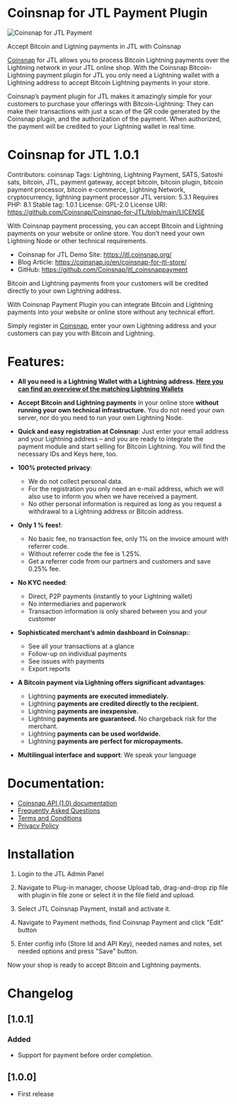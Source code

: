 # Coinsnap for JTL Payment Plugin
![Coinsnap for JTL Payment](assets/images/1.png)

Accept Bitcoin and Ligtning payments in JTL with Coinsnap

[Coinsnap](https://coinsnap.io/en/) for JTL allows you to process Bitcoin Lightning payments over the Lightning network in your JTL online shop.
With the Coinsnap Bitcoin-Lightning payment plugin for JTL you only need a Lightning wallet with a Lightning address to accept Bitcoin Lightning payments in your store.

Coinsnap’s payment plugin for JTL makes it amazingly simple for your customers to purchase your offerings with Bitcoin-Lightning: They can make their transactions with just a scan of the QR code generated by the Coinsnap plugin, and the authorization of the payment.
When authorized, the payment will be credited to your Lightning wallet in real time.

# Coinsnap for JTL 1.0.1

Contributors: coinsnap
Tags: Lightning, Lightning Payment, SATS, Satoshi sats, bitcoin, JTL, payment gateway, accept bitcoin, bitcoin plugin, bitcoin payment processor, bitcoin e-commerce, Lightning Network, cryptocurrency, lightning payment processor
JTL version: 5.3.1
Requires PHP: 8.1
Stable tag: 1.0.1
License: GPL-2.0
License URI: https://github.com/Coinsnap/Coinsnap-for-JTL/blob/main/LICENSE

With Coinsnap payment processing, you can accept Bitcoin and Lightning payments on your website or online store. You don’t need your own Lightning Node or other technical requirements.

* Coinsnap for JTL Demo Site: https://jtl.coinsnap.org/
* Blog Article: https://coinsnap.io/en/coinsnap-for-jtl-store/
* GitHub: https://github.com/Coinsnap/jtl_coinsnappayment

Bitcoin and Lightning payments from your customers will be credited directly to your own Lightning address.

With Coinsnap Payment Plugin you can integrate Bitcoin and Lightning payments into your website or online store without any technical effort.

Simply register in [Coinsnap](https://app.coinsnap.io/), enter your own Lightning address and your customers can pay you with Bitcoin and Lightning.

# Features:

- **All you need is a Lightning Wallet with a Lightning address. [Here you can find an overview of the matching Lightning Wallets](https://coinsnap.io/en/lightning-wallet-with-lightning-address/)**

- **Accept Bitcoin and Lightning payments** in your online store **without running your own technical infrastructure.** You do not need your own server, nor do you need to run your own Lightning Node.

- **Quick and easy registration at Coinsnap**: Just enter your email address and your Lightning address – and you are ready to integrate the payment module and start selling for Bitcoin Lightning. You will find the necessary IDs and Keys here, too.

- **100% protected privacy**:

  - We do not collect personal data.
  - For the registration you only need an e-mail address, which we will also use to inform you when we have received a payment.
  - No other personal information is required as long as you request a withdrawal to a Lightning address or Bitcoin address.

- **Only 1 % fees!**:

  - No basic fee, no transaction fee, only 1% on the invoice amount with referrer code.
  - Without referrer code the fee is 1.25%.
  - Get a referrer code from our partners and customers and save 0.25% fee.

- **No KYC needed**:

  - Direct, P2P payments (instantly to your Lightning wallet)
  - No intermediaries and paperwork
  - Transaction information is only shared between you and your customer

- **Sophisticated merchant’s admin dashboard in Coinsnap:**:

  - See all your transactions at a glance
  - Follow-up on individual payments
  - See issues with payments
  - Export reports

- **A Bitcoin payment via Lightning offers significant advantages**:

  - Lightning **payments are executed immediately.**
  - Lightning **payments are credited directly to the recipient.**
  - Lightning **payments are inexpensive.**
  - Lightning **payments are guaranteed.** No chargeback risk for the merchant.
  - Lightning **payments can be used worldwide.**
  - Lightning **payments are perfect for micropayments.**

- **Multilingual interface and support**: We speak your language

# Documentation:

- [Coinsnap API (1.0) documentation](https://docs.coinsnap.io/)
- [Frequently Asked Questions](https://coinsnap.io/en/faq/)
- [Terms and Conditions](https://coinsnap.io/en/general-terms-and-conditions/)
- [Privacy Policy](https://coinsnap.io/en/privacy/)

# Installation

1. Login to the JTL Admin Panel

2. Navigate to Plug-in manager, choose Upload tab, drag-and-drop zip file with plugin in file zone or select it in the file field and upload.

3. Select JTL Coinsnap Payment, install and activate it.

4. Navigate to Payment methods, find Coinsnap Payment and click "Edit" button

5. Enter config info (Store Id and API Key), needed names and notes, set needed options and press "Save" button.

Now your shop is ready to accept Bitcoin and Lightning payments.

# Changelog

## [1.0.1]

### Added

- Support for payment before order completion.

## [1.0.0]

- First release
